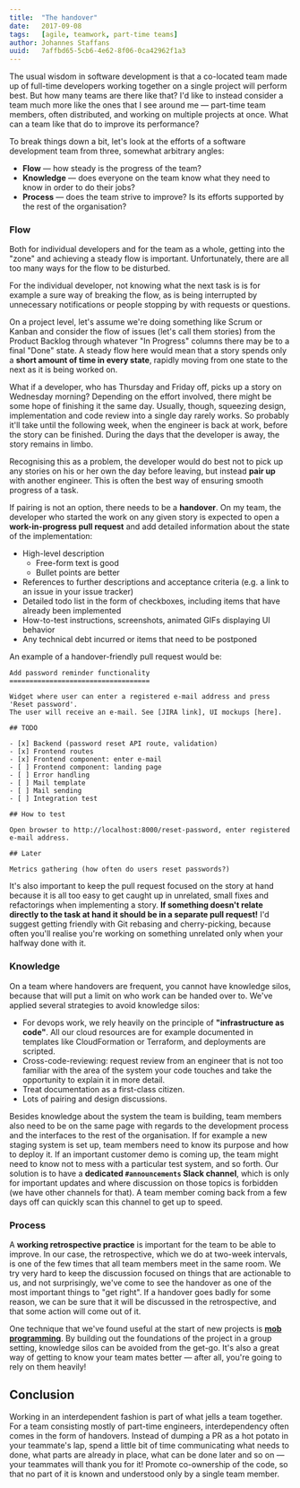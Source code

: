 ```yaml
---
title:  "The handover"
date:   2017-09-08
tags:   [agile, teamwork, part-time teams]
author: Johannes Staffans
uuid:   7affbd65-5cb6-4e62-8f06-0ca42962f1a3
---
```


The usual wisdom in software development is that a co-located team made up 
of full-time developers working together on a single project will perform best.
But how many teams are there like that? I'd like to instead consider a team
much more like the ones that I see around me — part-time team members, often
distributed, and working on multiple projects at once. What can a team like
that do to improve its performance?

To break things down a bit, let's look at the efforts of a software development
team from three, somewhat arbitrary angles:

* **Flow** — how steady is the progress of the team?
* **Knowledge** — does everyone on the team know what they need to know in order to do their jobs?
* **Process** — does the team strive to improve? Is its efforts supported by the rest of the organisation?

### Flow

Both for individual developers and for the team as a whole, getting into the "zone"
and achieving a steady flow is important. Unfortunately, there are all too many ways
for the flow to be disturbed. 

For the individual developer, not knowing what the next task is is for example a sure 
way of breaking the flow, as is being interrupted by unnecessary notifications or people 
stopping by with requests or questions.

On a project level, let's assume we're doing something like Scrum or Kanban and 
consider the flow of issues (let's call them stories) from the Product Backlog through 
whatever "In Progress" columns there may be to a final "Done" state. A steady flow here 
would mean that a story spends only a **short amount of time in every state**, rapidly moving 
from one state to the next as it is being worked on. 

What if a developer, who has Thursday and Friday off, picks up a story on Wednesday morning? 
Depending on the effort involved, there might be some hope of finishing it the same day.
Usually, though, squeezing design, implementation and code review into a single day rarely works. 
So probably it'll take until the following week, when the engineer is back at work,
before the story can be finished. During the days that the developer is away, 
the story remains in limbo. 

Recognising this as a problem, the developer would do best not to pick up any stories
on his or her own the day before leaving, but instead **pair up** with another engineer.
This is often the best way of ensuring smooth progress of a task.

If pairing is not an option, there needs to be a **handover**. On my team, the developer who 
started the work on any given story is expected to open a **work-in-progress pull request** and add
detailed information about the state of the implementation:

* High-level description
  * Free-form text is good
  * Bullet points are better
* References to further descriptions and acceptance criteria (e.g. a link to an issue in your issue tracker)
* Detailed todo list in the form of checkboxes, including items that have already been implemented
* How-to-test instructions, screenshots, animated GIFs displaying UI behavior
* Any technical debt incurred or items that need to be postponed

An example of a handover-friendly pull request would be:

```
Add password reminder functionality
===================================

Widget where user can enter a registered e-mail address and press 'Reset password'.
The user will receive an e-mail. See [JIRA link], UI mockups [here].

## TODO

- [x] Backend (password reset API route, validation)
- [x] Frontend routes
- [x] Frontend component: enter e-mail
- [ ] Frontend component: landing page
- [ ] Error handling
- [ ] Mail template
- [ ] Mail sending
- [ ] Integration test

## How to test

Open browser to http://localhost:8000/reset-password, enter registered e-mail address. 

## Later

Metrics gathering (how often do users reset passwords?)

```

It's also important to keep the pull request focused on the story at hand because it is all too easy
to get caught up in unrelated, small fixes and refactorings when implementing a story. **If something
doesn't relate directly to the task at hand it should be in a separate pull request!** I'd suggest 
getting friendly with Git rebasing and cherry-picking, because often you'll realise you're working 
on something unrelated only when your halfway done with it.

### Knowledge

On a team where handovers are frequent, you cannot have knowledge silos, because that
will put a limit on who work can be handed over to. We've applied several 
strategies to avoid knowledge silos:

* For devops work, we rely heavily on the principle of **"infrastructure as code"**. All our cloud resources are for example documented in templates like CloudFormation or Terraform, and deployments are scripted.
* Cross-code-reviewing: request review from an engineer that is not too familiar with the area of the system your code touches and take the opportunity to explain it in more detail.
* Treat documentation as a first-class citizen.
* Lots of pairing and design discussions.

Besides knowledge about the system the team is building, team members also need to be on the same
page with regards to the development process and the interfaces to the rest of the organisation.
If for example a new staging system is set up, team members need to know its purpose and how to deploy it.
If an important customer demo is coming up, the team might need to know not to mess with a particular 
test system, and so forth. Our solution is to have a **dedicated `#announcements` Slack channel**,
which is only for important updates and where discussion on those topics is forbidden 
(we have other channels for that). A team member coming back from a few days off can
quickly scan this channel to get up to speed. 

### Process

A **working retrospective practice** is important for the team to be able to improve. In our case, 
the retrospective, which we do at two-week intervals, is one of the few times that all team members 
meet in the same room. We try very hard to keep the discussion focused on things that are actionable 
to us, and not surprisingly, we've come to see the handover as one of the most important things to 
"get right". If a handover goes badly for some reason, we can be sure that it will be discussed in 
the retrospective, and that some action will come out of it. 

One technique that we've found useful at the start of new projects is 
**[mob programming](http://jstaffans.github.io/posts/2017-02-15-mob-programming.html)**. 
By building out the foundations of the project in a group setting, knowledge silos can be 
avoided from the get-go. It's also a great way of getting to know your team mates better —
after all, you're going to rely on them heavily!

## Conclusion

Working in an interdependent fashion is part of what jells a team together. For a team 
consisting mostly of part-time engineers, interdependency often comes in the form of 
handovers. Instead of dumping a PR as a hot potato in your teammate's lap, spend a little
bit of time communicating what needs to done, what parts are already in place, what can
be done later and so on — your teammates will thank you for it! Promote co-ownership
of the code, so that no part of it is known and understood only by a single team member.


